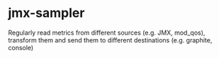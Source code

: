 jmx-sampler
===========

Regularly read metrics from different sources (e.g. JMX, mod_qos), transform them and send them to different destinations (e.g. graphite, console)